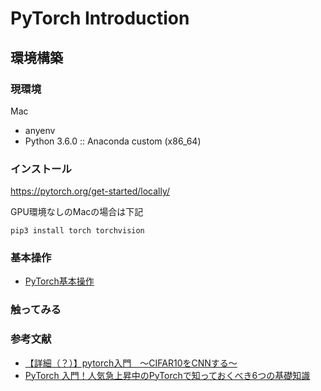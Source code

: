 # PyTorch Introduction

## 環境構築

### 現環境
Mac
- anyenv
- Python 3.6.0 :: Anaconda custom (x86_64)

### インストール
https://pytorch.org/get-started/locally/

GPU環境なしのMacの場合は下記
```
pip3 install torch torchvision
```

### 基本操作
- [PyTorch基本操作]()

### 触ってみる

### 参考文献
- [【詳細（？）】pytorch入門　〜CIFAR10をCNNする〜](https://qiita.com/kazetof/items/6a72926b9f8cd44c218e)
- [PyTorch 入門！人気急上昇中のPyTorchで知っておくべき6つの基礎知識](https://www.codexa.net/pytorch-python/)